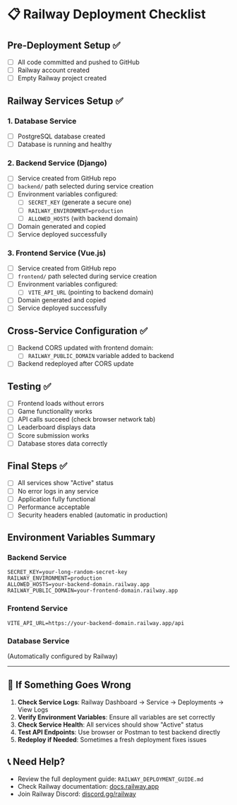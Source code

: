 # 📋 Railway Deployment Checklist

## Pre-Deployment Setup ✅

- [ ] All code committed and pushed to GitHub
- [ ] Railway account created
- [ ] Empty Railway project created

## Railway Services Setup ✅

### 1. Database Service
- [ ] PostgreSQL database created
- [ ] Database is running and healthy

### 2. Backend Service (Django)
- [ ] Service created from GitHub repo
- [ ] `backend/` path selected during service creation
- [ ] Environment variables configured:
  - [ ] `SECRET_KEY` (generate a secure one)
  - [ ] `RAILWAY_ENVIRONMENT=production`
  - [ ] `ALLOWED_HOSTS` (with backend domain)
- [ ] Domain generated and copied
- [ ] Service deployed successfully

### 3. Frontend Service (Vue.js)
- [ ] Service created from GitHub repo
- [ ] `frontend/` path selected during service creation
- [ ] Environment variables configured:
  - [ ] `VITE_API_URL` (pointing to backend domain)
- [ ] Domain generated and copied
- [ ] Service deployed successfully

## Cross-Service Configuration ✅

- [ ] Backend CORS updated with frontend domain:
  - [ ] `RAILWAY_PUBLIC_DOMAIN` variable added to backend
- [ ] Backend redeployed after CORS update

## Testing ✅

- [ ] Frontend loads without errors
- [ ] Game functionality works
- [ ] API calls succeed (check browser network tab)
- [ ] Leaderboard displays data
- [ ] Score submission works
- [ ] Database stores data correctly

## Final Steps ✅

- [ ] All services show "Active" status
- [ ] No error logs in any service
- [ ] Application fully functional
- [ ] Performance acceptable
- [ ] Security headers enabled (automatic in production)

## Environment Variables Summary

### Backend Service
```
SECRET_KEY=your-long-random-secret-key
RAILWAY_ENVIRONMENT=production
ALLOWED_HOSTS=your-backend-domain.railway.app
RAILWAY_PUBLIC_DOMAIN=your-frontend-domain.railway.app
```

### Frontend Service
```
VITE_API_URL=https://your-backend-domain.railway.app/api
```

### Database Service
(Automatically configured by Railway)

---

## 🚨 If Something Goes Wrong

1. **Check Service Logs**: Railway Dashboard → Service → Deployments → View Logs
2. **Verify Environment Variables**: Ensure all variables are set correctly
3. **Check Service Health**: All services should show "Active" status
4. **Test API Endpoints**: Use browser or Postman to test backend directly
5. **Redeploy if Needed**: Sometimes a fresh deployment fixes issues

## 📞 Need Help?

- Review the full deployment guide: `RAILWAY_DEPLOYMENT_GUIDE.md`
- Check Railway documentation: [docs.railway.app](https://docs.railway.app)
- Join Railway Discord: [discord.gg/railway](https://discord.gg/railway) 